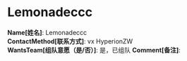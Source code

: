 # Lemonadeccc

**Name[姓名]**: Lemonadeccc  
**ContactMethod[联系方式]**: vx HyperionZW  
**WantsTeam[组队意愿（是/否）]**: 是，已组队
**Comment[备注]**:   
